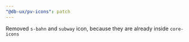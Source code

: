 ```yaml
---
"@db-ux/pv-icons": patch
---
```


Removed `s-bahn` and `subway` icon, because they are already inside `core-icons`
